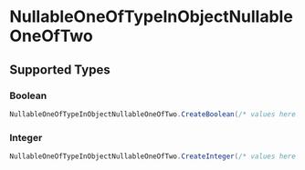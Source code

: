 # NullableOneOfTypeInObjectNullableOneOfTwo


## Supported Types

### Boolean

```csharp
NullableOneOfTypeInObjectNullableOneOfTwo.CreateBoolean(/* values here */);
```

### Integer

```csharp
NullableOneOfTypeInObjectNullableOneOfTwo.CreateInteger(/* values here */);
```

